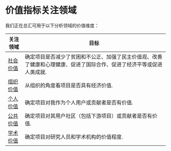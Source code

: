 # 价值指标关注领域

我们正在总汇可用于以下分析领域的价值维度：

关注领域 | 目标|
--- | ---|
[社会价值](social-value/) | 确定项目是否减少了贫困和不公正、加强了民主价值观、改善了健康和心理健康、促进了国际合作、促进了经济平等或促进人类成就.|
[组织价值](organizational-value/) | 从组织的角度看项目是否具有经济价值.|
[个人价值](individual-value/) | 确定项目对我作为个人用户或贡献者是否有价值.|
[公共价值](communal-value/) | 确定项目对其用户社区（包括下游项目）或贡献者是否有价值.|
[学术价值](academic-value/) | 确定项目对研究人员和学术机构的价值程度.|
